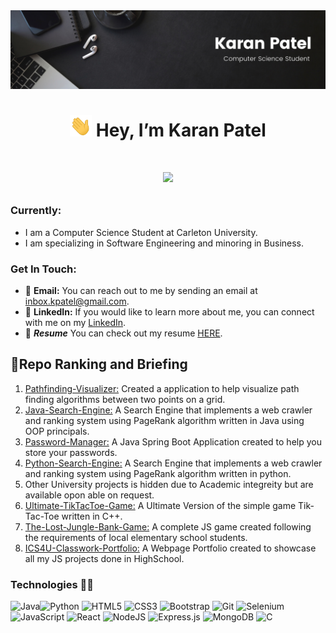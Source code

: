<img src="LinkedIn Banner2.png"/>

<h1 align="center">
<img width="35" src="https://github.com/1999AZZAR/1999AZZAR/blob/main/resources/img/waving.gif"> Hey, I’m Karan Patel
<h1>

<!-- Typing SVG by DenverCoder1 - https://github.com/DenverCoder1/readme-typing-svg -->
<p align="center">
  <img src="https://readme-typing-svg.herokuapp.com?size=30&color=808080&center=true&vCenter=true&lines=Computer+Science+Student;Software+Developer">
<!-- <a href="https://git.io/typing-svg"><img src="https://readme-typing-svg.herokuapp.com?font=Fira+Code&weight=400&pause=1000&width=435&lines=+Computer+Science+Student;+Software+Developer" alt="Typing SVG" /></a> -->
 </p>

<!-- Social icons section -->
<!-- <p align="center">
  
</p> -->

<!-- <br/> -->

### Currently:
- I am a Computer Science Student at Carleton University. 
- I am specializing in Software Engineering and minoring in Business.

### Get In Touch:
- :email: **Email:** You can reach out to me by sending an email at inbox.kpatel@gmail.com. 
- 🤵 **LinkedIn:** If you would like to learn more about me, you can connect with me on my [LinkedIn](https://www.linkedin.com/in/karanpatel1501/).
- 📄 ***Resume*** You can check out my resume [HERE](https://karanpatel-15.github.io/Personal-Portfolio/assets/pdf/Karan_Patel_Resume.pdf).
<!-- - :globe_with_meridians:	**Personal Website:** (Currently Under Development) Check out my website [HERE](https://karanpatel.vercel.app/). The code is also avalible in this github repo: [Personal-Portfolio](https://github.com/Karanpatel-15/Personal-Portfolio) -->

## 💯Repo Ranking and Briefing 
1. [Pathfinding-Visualizer:](https://github.com/Karanpatel-15/Pathfinding-Visualizer) Created a application to help visualize path finding algorithms between two points on a grid.
2. [Java-Search-Engine:](https://github.com/Karanpatel-15/Java-Search-Engine) A Search Engine that implements a web crawler and ranking system using PageRank algorithm written in Java using OOP principals.
3. [Password-Manager:](https://github.com/Karanpatel-15/Password-Manager) A Java Spring Boot Application created to help you store your passwords.
4. [Python-Search-Engine:](https://github.com/Karanpatel-15/Python-Search-Engine) A Search Engine that implements a web crawler and ranking system using PageRank algorithm written in python.
5. Other University projects is hidden due to Academic integreity but are available opon able on request. 
6. [Ultimate-TikTacToe-Game:](https://github.com/Karanpatel-15/Ultimate-TikTacToe-Game) A Ultimate Version of the simple game Tik-Tac-Toe written in C++.  
7. [The-Lost-Jungle-Bank-Game:](https://github.com/Karanpatel-15/The-Lost-Jungle-Bank-Game) A complete JS game created following the requirements of local elementary school students. 
8. [ICS4U-Classwork-Portfolio:](https://github.com/Karanpatel-15/ICS4U-Classwork-Portfolio) A Webpage Portfolio created to showcase all my JS projects done in HighSchool. 
<!--   
 <div align="center">
  <h1> Virtual Internship Programs</h1>
  
### :blue_car: [Lyft](https://github.com/Karanpatel-15/Lyft-Virtual-Internship-Program), :bank: [Goldman Sachs](https://github.com/Karanpatel-15/Goldman-Sachs-Virtual-Internship-Program), :bank: [JPMorgan Chase](https://github.com/Karanpatel-15/JPMorgan-Chase-Virtual-Internship-Program)</div> -->

### Technologies 👨‍💻

<img alt="Java" src="https://img.shields.io/badge/java-%23ED8B00.svg?&style=for-the-badge&logo=java&logoColor=white"/><img alt="Python" src="https://img.shields.io/badge/python%20-%2314354C.svg?&style=for-the-badge&logo=python&logoColor=white"/> 
<img alt="HTML5" src="https://img.shields.io/badge/html5%20-%23E34F26.svg?&style=for-the-badge&logo=html5&logoColor=white"/>
<img alt="CSS3" src="https://img.shields.io/badge/css3%20-%231572B6.svg?&style=for-the-badge&logo=css3&logoColor=white"/>
<img alt="Bootstrap" src="https://img.shields.io/badge/bootstrap%20-%23563D7C.svg?&style=for-the-badge&logo=bootstrap&logoColor=white"/>
<img alt="Git" src="https://img.shields.io/badge/git%20-%23F05033.svg?&style=for-the-badge&logo=git&logoColor=white"/>
<img alt="Selenium" src="https://img.shields.io/badge/Selenium-43B02A?style=for-the-badge&logo=Selenium&logoColor=white"/>
<img alt="JavaScript" src="https://img.shields.io/badge/javascript%20-%23323330.svg?&style=for-the-badge&logo=javascript&logoColor=%23F7DF1E"/>
<img alt="React" src="https://img.shields.io/badge/react%20-%2320232a.svg?&style=for-the-badge&logo=react&logoColor=%2361DAFB"/>
<img alt="NodeJS" src="https://img.shields.io/badge/node.js%20-%2343853D.svg?&style=for-the-badge&logo=node.js&logoColor=white"/> 
<img alt="Express.js" src="https://img.shields.io/badge/express.js%20-%23404d59.svg?&style=for-the-badge"/>
<img alt="MongoDB" src ="https://img.shields.io/badge/MongoDB-%234ea94b.svg?&style=for-the-badge&logo=mongodb&logoColor=white"/>
<img alt="C" src="https://img.shields.io/badge/c%20-%2300599C.svg?&style=for-the-badge&logo=c&logoColor=white"/>
<!---
Karanpatel-15/Karanpatel-15 is a ✨ special ✨ repository because its `README.md` (this file) appears on your GitHub profile.
You can click the Preview link to take a look at your changes.
---> 
